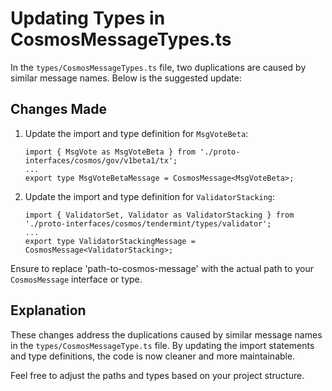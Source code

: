 # Updating Types in CosmosMessageTypes.ts

In the `types/CosmosMessageTypes.ts` file, two duplications are caused by similar message names. Below is the suggested update:

## Changes Made

1. Update the import and type definition for `MsgVoteBeta`:

    ```
    import { MsgVote as MsgVoteBeta } from './proto-interfaces/cosmos/gov/v1beta1/tx';
    ...
    export type MsgVoteBetaMessage = CosmosMessage<MsgVoteBeta>;
    ```

2. Update the import and type definition for `ValidatorStacking`:

    ```
    import { ValidatorSet, Validator as ValidatorStacking } from './proto-interfaces/cosmos/tendermint/types/validator';
    ...
    export type ValidatorStackingMessage = CosmosMessage<ValidatorStacking>;
    ```

Ensure to replace 'path-to-cosmos-message' with the actual path to your `CosmosMessage` interface or type.

## Explanation

These changes address the duplications caused by similar message names in the `types/CosmosMessageType.ts` file. By updating the import statements and type definitions, the code is now cleaner and more maintainable.

Feel free to adjust the paths and types based on your project structure.

